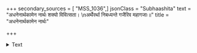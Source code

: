 +++
secondary_sources = [ "MSS_1036",]
jsonClass = "Subhaashita"
text = "अधनेनार्थकामेन नार्थः शक्यो विवित्सता।  \nअर्थैरर्था निबध्यन्ते गजैरिव महागजाः॥"
title = "अधनेनार्थकामेन नार्थः"

+++

<details><summary>Text</summary>

अधनेनार्थकामेन नार्थः शक्यो विवित्सता।  
अर्थैरर्था निबध्यन्ते गजैरिव महागजाः॥
</details>
